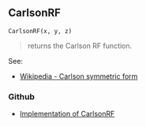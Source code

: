 ## CarlsonRF

```
CarlsonRF(x, y, z)
```

> returns the Carlson RF function.

See:  
* [Wikipedia - Carlson symmetric form](https://en.wikipedia.org/wiki/Carlson_symmetric_form)  
 

### Github

* [Implementation of CarlsonRF](https://github.com/axkr/symja_android_library/blob/master/symja_android_library/matheclipse-core/src/main/java/org/matheclipse/core/builtin/EllipticIntegrals.java#L214) 
